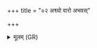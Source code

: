 +++
title = "०२ अश्व्यो वारो अभवस्"

+++
<details><summary>मूलम् (GR)</summary>

अश्व्यो वारो अभवस् तद् इन्द्र  
सृके यत् त्वा प्रत्यहन् देव एकः ।  
अजयो गा अजयः शूर सोमम्  
अवासृजः सर्तवे सप्त सिन्धून् ॥
</details>